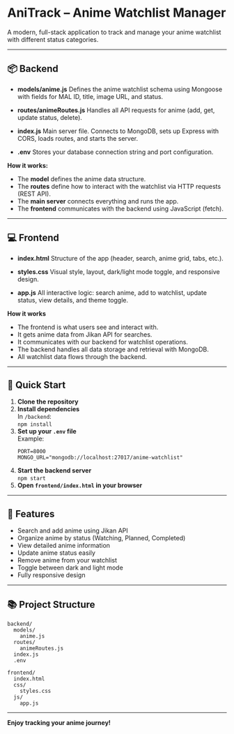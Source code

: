 # AniTrack – Anime Watchlist Manager

A modern, full-stack application to track and manage your anime watchlist with different status categories.

---

## 📦 Backend

- **models/anime.js**
  Defines the anime watchlist schema using Mongoose with fields for MAL ID, title, image URL, and status.

- **routes/animeRoutes.js**
  Handles all API requests for anime (add, get, update status, delete).

- **index.js**
  Main server file. Connects to MongoDB, sets up Express with CORS, loads routes, and starts the server.

- **.env**
  Stores your database connection string and port configuration.

**How it works:**

- The **model** defines the anime data structure.
- The **routes** define how to interact with the watchlist via HTTP requests (REST API).
- The **main server** connects everything and runs the app.
- The **frontend** communicates with the backend using JavaScript (fetch).

---

## 💻 Frontend

- **index.html**
  Structure of the app (header, search, anime grid, tabs, etc.).

- **styles.css**
  Visual style, layout, dark/light mode toggle, and responsive design.

- **app.js**
  All interactive logic: search anime, add to watchlist, update status, view details, and theme toggle.

**How it works**

- The frontend is what users see and interact with.
- It gets anime data from Jikan API for searches.
- It communicates with our backend for watchlist operations.
- The backend handles all data storage and retrieval with MongoDB.
- All watchlist data flows through the backend.

---

## 🚀 Quick Start

1. **Clone the repository**
2. **Install dependencies**  
   In `/backend`:  
   `npm install`
3. **Set up your `.env` file**  
   Example:
   ```
   PORT=8000
   MONGO_URL="mongodb://localhost:27017/anime-watchlist"
   ```
4. **Start the backend server**  
   `npm start`
5. **Open `frontend/index.html` in your browser**

---

## 📝 Features

- Search and add anime using Jikan API
- Organize anime by status (Watching, Planned, Completed)
- View detailed anime information
- Update anime status easily
- Remove anime from your watchlist
- Toggle between dark and light mode
- Fully responsive design

---

## 📚 Project Structure

```
backend/
  models/
    anime.js
  routes/
    animeRoutes.js
  index.js
  .env

frontend/
  index.html
  css/
    styles.css
  js/
    app.js
```

---

**Enjoy tracking your anime journey!**
